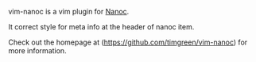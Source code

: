 vim-nanoc is a vim plugin for [Nanoc][].

It correct style for meta info at the header of nanoc item.

Check out the homepage at (https://github.com/timgreen/vim-nanoc) for more information.

[Nanoc]: http://nanoc.stoneship.org
